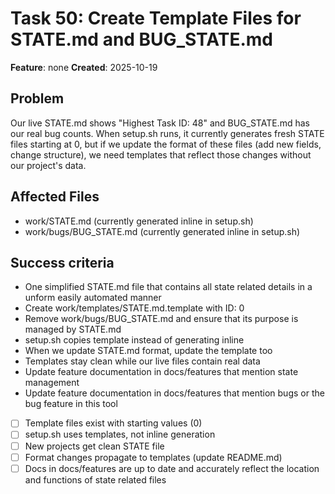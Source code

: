 # Task 50: Create Template Files for STATE.md and BUG_STATE.md

**Feature**: none
**Created**: 2025-10-19


## Problem
Our live STATE.md shows "Highest Task ID: 48" and BUG_STATE.md has our real bug counts. When setup.sh runs, it currently generates fresh STATE files starting at 0, but if we update the format of these files (add new fields, change structure), we need templates that reflect those changes without our project's data.

## Affected Files
- work/STATE.md (currently generated inline in setup.sh)
- work/bugs/BUG_STATE.md (currently generated inline in setup.sh)

## Success criteria
- One simplified STATE.md file that contains all state related details in a unform easily automated manner
- Create work/templates/STATE.md.template with ID: 0
- Remove work/bugs/BUG_STATE.md and ensure that its purpose is managed by STATE.md
- setup.sh copies template instead of generating inline
- When we update STATE.md format, update the template too
- Templates stay clean while our live files contain real data
- Update feature documentation in docs/features that mention state management
- Update feature documentation in docs/features that mention bugs or the bug feature in this tool

- [ ] Template files exist with starting values (0)
- [ ] setup.sh uses templates, not inline generation
- [ ] New projects get clean STATE file
- [ ] Format changes propagate to templates (update README.md)
- [ ] Docs in docs/features are up to date and accurately reflect the location and functions of state related files
